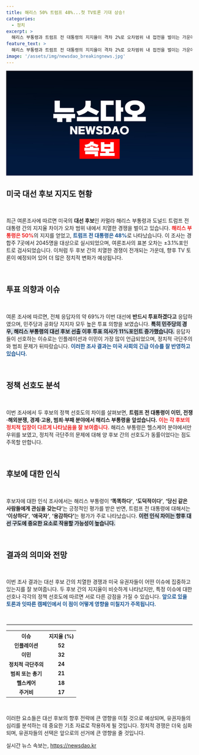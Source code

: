 ```yaml
---
title: 해리스 50% 트럼프 48%...첫 TV토론 기대 상승!
categories:
  - 정치
excerpt: >
  해리스 부통령과 트럼프 전 대통령의 지지율이 격차 2%로 오차범위 내 접전을 벌이는 가운데, 다음달 ABC뉴스에서 두 후보의 TV 토론이 개최된다. 인플레와 이민이 주요 이슈로 떠오르며, 유권자의 투표 의향도 높아지는 상황이다. 누가 토론에서 기선을 잡을지 주목된다!
feature_text: >
  해리스 부통령과 트럼프 전 대통령의 지지율이 격차 2%로 오차범위 내 접전을 벌이는 가운데, 다음달 ABC뉴스에서 두 후보의 TV 토론이 개최된다. 인플레와 이민이 주요 이슈로 떠오르며, 유권자의 투표 의향도 높아지는 상황이다. 누가 토론에서 기선을 잡을지 주목된다!
image: '/assets/img/newsdao_breakingnews.jpg'
---
```


<p><img src="/assets/img/newsdao_breakingnews.jpg" alt="bookingtag 속보" /></p>

<h2 data-ke-size="size26">미국 대선 후보 지지도 현황</h2>

<p data-ke-size="size16">&nbsp;</p>

<p>최근 여론조사에 따르면 미국의 <b>대선 후보</b>인 카멀라 해리스 부통령과 도널드 트럼프 전 대통령 간의 지지율 차이가 오차 범위 내에서 치열한 경쟁을 벌이고 있습니다. <b><span style="color: #ee2323;">해리스 부통령은 50%</span></b>의 지지를 얻었고, <b><span style="color: #1a5490;">트럼프 전 대통령은 48%</span></b>로 나타났습니다. 이 조사는 경합주 7곳에서 2045명을 대상으로 실시되었으며, 여론조사의 표본 오차는 ±3.1%포인트로 검사되었습니다. 이처럼 두 후보 간의 치열한 경쟁이 전개되는 가운데, 향후 TV 토론이 예정되어 있어 더 많은 정치적 변화가 예상됩니다.</p>

<p data-ke-size="size16">&nbsp;</p>

<h2 data-ke-size="size26">투표 의향과 이슈</h2>

<p data-ke-size="size16">&nbsp;</p>

<p>여론 조사에 따르면, 전체 응답자의 약 69%가 이번 대선에 <b>반드시 투표하겠다고</b> 응답하였으며, 민주당과 공화당 지지자 모두 높은 투표 의향을 보였습니다. <b><span style="background-color: #21538527;">특히 민주당의 경우, 해리스 부통령의 대선 후보 선출 이후 투표 의사가 11%포인트 증가했습니다.</span></b> 응답자들이 선호하는 이슈로는 인플레이션과 이민이 가장 많이 언급되었으며, 정치적 극단주의와 범죄 문제가 뒤따랐습니다. <b><span style="color: #1a5490;">이러한 조사 결과는 미국 사회의 긴급 이슈를 잘 반영하고 있습니다.</span></b></p>

<p data-ke-size="size16">&nbsp;</p>

<h2 data-ke-size="size26">정책 선호도 분석</h2>

<p data-ke-size="size16">&nbsp;</p>

<p>이번 조사에서 두 후보의 정책 선호도의 차이를 살펴보면, <b>트럼프 전 대통령이 이민, 전쟁·해외분쟁, 경제·고용, 범죄·부패 분야에서 해리스 부통령을 앞섰습니다.</b> <b><span style="color: #ee2323;">이는 각 후보의 정치적 입장이 다르게 나타났음을 잘 보여줍니다.</span></b> 해리스 부통령은 헬스케어 분야에서만 우위를 보였고, 정치적 극단주의 문제에 대해 양 후보 간의 선호도가 동률이었다는 점도 주목할 만합니다.</p>

<p data-ke-size="size16">&nbsp;</p>

<h2 data-ke-size="size26">후보에 대한 인식</h2>

<p data-ke-size="size16">&nbsp;</p>

<p>후보자에 대한 인식 조사에서는 해리스 부통령이 <b>‘똑똑하다’</b>, <b>‘도덕적이다’</b>, <b>‘당신 같은 사람들에게 관심을 갖는다’</b>는 긍정적인 평가를 받은 반면, 트럼프 전 대통령에 대해서는 <b>‘이상하다’</b>, <b>‘애국자’</b>, <b>‘용감하다’</b>는 평가가 주로 나타났습니다. <b><span style="background-color: #21538527;">이런 인식 차이는 향후 대선 구도에 중요한 요소로 작용할 가능성이 높습니다.</span></b></p>

<p data-ke-size="size16">&nbsp;</p>

<h2 data-ke-size="size26">결과의 의미와 전망</h2>

<p data-ke-size="size16">&nbsp;</p>

<p>이번 조사 결과는 대선 후보 간의 치열한 경쟁과 미국 유권자들이 어떤 이슈에 집중하고 있는지를 잘 보여줍니다. 두 후보 간의 지지율이 비슷하게 나타났지만, 특정 이슈에 대한 선호나 각각의 정책 선호도에 따르면 서로 다른 강점을 가질 수 있습니다. <b><span style="color: #1a5490;">앞으로 있을 토론과 잇따른 캠페인에서 이 점이 어떻게 영향을 미칠지가 주목됩니다.</span></b></p>

<p data-ke-size="size16">&nbsp;</p>

<hr style="border: 1px solid #e6e6e6;"/>

<table style="width: 100%;">
    <tr>
        <th style="text-align: center;"><b>이슈</b></th>
        <th style="text-align: center;"><b>지지율 (%)</b></th>
    </tr>
    <tr>
        <td style="text-align: center;"><b>인플레이션</b></td>
        <td style="text-align: center;"><b>52</b></td>
    </tr>
    <tr>
        <td style="text-align: center;"><b>이민</b></td>
        <td style="text-align: center;"><b>32</b></td>
    </tr>
    <tr>
        <td style="text-align: center;"><b>정치적 극단주의</b></td>
        <td style="text-align: center;"><b>24</b></td>
    </tr>
    <tr>
        <td style="text-align: center;"><b>범죄 또는 총기</b></td>
        <td style="text-align: center;"><b>21</b></td>
    </tr>
    <tr>
        <td style="text-align: center;"><b>헬스케어</b></td>
        <td style="text-align: center;"><b>18</b></td>
    </tr>
    <tr>
        <td style="text-align: center;"><b>주거비</b></td>
        <td style="text-align: center;"><b>17</b></td>
    </tr>
</table>

<p data-ke-size="size16">&nbsp;</p> 

<p>이러한 요소들은 대선 후보의 향후 전략에 큰 영향을 미칠 것으로 예상되며, 유권자들의 심리를 분석하는 데 중요한 기초 자료로 작용하게 될 것입니다. 정치적 경쟁은 더욱 심화되며, 유권자들의 선택은 앞으로의 선거에 큰 영향을 줄 것입니다.</p>
실시간 뉴스 속보는, <a href="https://newsdao.kr" rel="dofollow">https://newsdao.kr</a>


